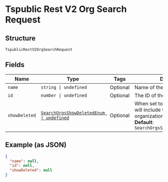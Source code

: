 
# Tspublic Rest V2 Org Search Request

## Structure

`TspublicRestV2OrgSearchRequest`

## Fields

| Name | Type | Tags | Description |
|  --- | --- | --- | --- |
| `name` | `string \| undefined` | Optional | Name of the organization. |
| `id` | `number \| undefined` | Optional | The ID of the organization. |
| `showDeleted` | [`SearchOrgsShowDeletedEnum \| undefined`](../../doc/models/search-orgs-show-deleted-enum.md) | Optional | When set to true, the response will include the details of deleted organization also.<br>**Default**: `SearchOrgsShowDeletedEnum.False` |

## Example (as JSON)

```json
{
  "name": null,
  "id": null,
  "showDeleted": null
}
```

